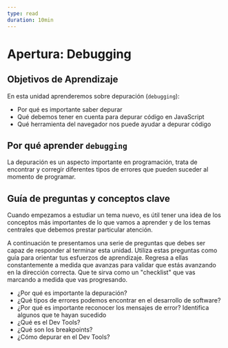 ```yaml
---
type: read
duration: 10min
---
```


# Apertura: Debugging

## Objetivos de Aprendizaje

En esta unidad aprenderemos sobre depuración (`debugging`):

- Por qué es importante saber depurar
- Qué debemos tener en cuenta para depurar código en JavaScript
- Qué herramienta del navegador nos puede ayudar a depurar código

## Por qué aprender `debugging`

La depuración es un aspecto importante en programación, trata de encontrar y
corregir diferentes tipos de errores que pueden suceder al momento de programar.

## Guía de preguntas y conceptos clave

Cuando empezamos a estudiar un tema nuevo, es útil tener una idea de los
conceptos más importantes de lo que vamos a aprender y de los temas centrales
que debemos prestar particular atención.

A continuación te presentamos una serie de preguntas que debes ser capaz de
responder al terminar esta unidad. Utiliza estas preguntas como guía para
orientar tus esfuerzos de aprendizaje. Regresa a ellas constantemente a medida
que avanzas para validar que estás avanzando en la dirección correcta. Que te
sirva como un "checklist" que vas marcando a medida que vas progresando.

- ¿Por qué es importante la depuración?
- ¿Qué tipos de errores podemos encontrar en el desarrollo de software?
- ¿Por qué es importante reconocer los mensajes de error? Identifica algunos
  que te hayan sucedido
- ¿Qué es el Dev Tools?
- ¿Qué son los breakpoints?
- ¿Cómo depurar en el Dev Tools?
